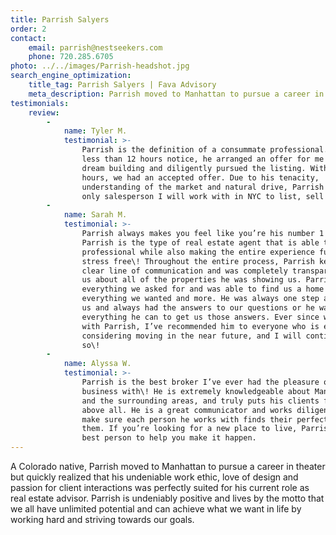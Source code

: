 ```yaml
---
title: Parrish Salyers
order: 2
contact:
    email: parrish@nestseekers.com
    phone: 720.285.6705
photo: ../../images/Parrish-headshot.jpg
search_engine_optimization:
    title_tag: Parrish Salyers | Fava Advisory
    meta_description: Parrish moved to Manhattan to pursue a career in theater but quickly realized that his undeniable work ethic, love of design and passion for client interactions was perfectly suited for his current role as real estate advisor.
testimonials:
    review:
        -
            name: Tyler M.
            testimonial: >-
                Parrish is the definition of a consummate professional. With
                less than 12 hours notice, he arranged an offer for me in my
                dream building and diligently pursued the listing. Within 24
                hours, we had an accepted offer. Due to his tenacity,
                understanding of the market and natural drive, Parrish is the
                only salesperson I will work with in NYC to list, sell or lease.
        -
            name: Sarah M.
            testimonial: >-
                Parrish always makes you feel like you’re his number 1 priority.
                Parrish is the type of real estate agent that is able to remain
                professional while also making the entire experience fun and
                stress free\! Throughout the entire process, Parrish kept a
                clear line of communication and was completely transparent with
                us about all of the properties he was showing us. Parrish took
                everything we asked for and was able to find us a home that had
                everything we wanted and more. He was always one step ahead of
                us and always had the answers to our questions or he was doing
                everything he can to get us those answers. Ever since working
                with Parrish, I’ve recommended him to everyone who is even
                considering moving in the near future, and I will continue to do
                so\!
        -
            name: Alyssa W.
            testimonial: >-
                Parrish is the best broker I’ve ever had the pleasure of doing
                business with\! He is extremely knowledgeable about Manhattan
                and the surrounding areas, and truly puts his clients first
                above all. He is a great communicator and works diligently to
                make sure each person he works with finds their perfect home for
                them. If you’re looking for a new place to live, Parrish is the
                best person to help you make it happen.
---
```

A Colorado native, Parrish moved to Manhattan to pursue a career in theater but quickly realized that his undeniable work ethic, love of design and passion for client interactions was perfectly suited for his current role as real estate advisor. Parrish is undeniably positive and lives by the motto that we all have unlimited potential and can achieve what we want in life by working hard and striving towards our goals.
